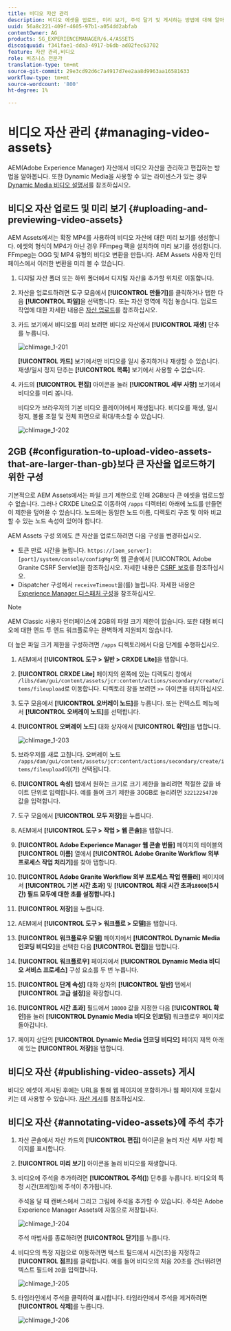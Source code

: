```yaml
---
title: 비디오 자산 관리
description: 비디오 에셋을 업로드, 미리 보기, 주석 달기 및 게시하는 방법에 대해 알아봅니다.
uuid: 56a8c221-409f-4605-97b1-a054dd2abfab
contentOwner: AG
products: SG_EXPERIENCEMANAGER/6.4/ASSETS
discoiquuid: f341fae1-dda3-4917-b6db-ad02fec63702
feature: 자산 관리,비디오
role: 비즈니스 전문가
translation-type: tm+mt
source-git-commit: 29e3cd92d6c7a4917d7ee2aa8d9963aa16581633
workflow-type: tm+mt
source-wordcount: '800'
ht-degree: 1%

---
```



# 비디오 자산 관리 {#managing-video-assets}

AEM(Adobe Experience Manager) 자산에서 비디오 자산을 관리하고 편집하는 방법을 알아봅니다. 또한 Dynamic Media을 사용할 수 있는 라이센스가 있는 경우 [Dynamic Media 비디오 설명서](video.md)를 참조하십시오.

## 비디오 자산 업로드 및 미리 보기 {#uploading-and-previewing-video-assets}

AEM Assets에서는 확장 MP4를 사용하여 비디오 자산에 대한 미리 보기를 생성합니다. 에셋의 형식이 MP4가 아닌 경우 FFmpeg 팩을 설치하여 미리 보기를 생성합니다. FFmpeg는 OGG 및 MP4 유형의 비디오 변환을 만듭니다. AEM Assets 사용자 인터페이스에서 이러한 변환을 미리 볼 수 있습니다.

1. 디지털 자산 폴더 또는 하위 폴더에서 디지털 자산을 추가할 위치로 이동합니다.
1. 자산을 업로드하려면 도구 모음에서 **[!UICONTROL 만들기]**&#x200B;를 클릭하거나 탭한 다음 **[!UICONTROL 파일]**&#x200B;을 선택합니다. 또는 자산 영역에 직접 놓습니다. 업로드 작업에 대한 자세한 내용은 [자산 업로드](managing-assets-touch-ui.md#uploading-assets)를 참조하십시오.
1. 카드 보기에서 비디오를 미리 보려면 비디오 자산에서 **[!UICONTROL 재생]** 단추를 누릅니다.

   ![chlimage_1-201](assets/chlimage_1-201.png)

   **[!UICONTROL 카드]** 보기에서만 비디오를 일시 중지하거나 재생할 수 있습니다. 재생/일시 정지 단추는 **[!UICONTROL 목록]** 보기에서 사용할 수 없습니다.

1. 카드의 **[!UICONTROL 편집]** 아이콘을 눌러 **[!UICONTROL 세부 사항]** 보기에서 비디오를 미리 봅니다.

   비디오가 브라우저의 기본 비디오 플레이어에서 재생됩니다. 비디오를 재생, 일시 정지, 볼륨 조절 및 전체 화면으로 확대/축소할 수 있습니다.

   ![chlimage_1-202](assets/chlimage_1-202.png)

## 2GB {#configuration-to-upload-video-assets-that-are-larger-than-gb}보다 큰 자산을 업로드하기 위한 구성

기본적으로 AEM Assets에서는 파일 크기 제한으로 인해 2GB보다 큰 에셋을 업로드할 수 없습니다. 그러나 CRXDE Lite으로 이동하여 `/apps` 디렉터리 아래에 노드를 만들면 이 제한을 덮어쓸 수 있습니다. 노드에는 동일한 노드 이름, 디렉토리 구조 및 이와 비교할 수 있는 노드 속성이 있어야 합니다.

AEM Assets 구성 외에도 큰 자산을 업로드하려면 다음 구성을 변경하십시오.

* 토큰 만료 시간을 늘립니다. `https://[aem_server]:[port]/system/console/configMgr`의 웹 콘솔에서 [!UICONTROL Adobe Granite CSRF Servlet]을 참조하십시오. 자세한 내용은 [CSRF 보호](/help/sites-developing/csrf-protection.md)를 참조하십시오.
* Dispatcher 구성에서 `receiveTimeout`을(를) 늘립니다. 자세한 내용은 [Experience Manager 디스패처 구성](https://docs.adobe.com/content/help/en/experience-manager-dispatcher/using/configuring/dispatcher-configuration.html#renders-options)을 참조하십시오.

>[!NOTE]
>
>AEM Classic 사용자 인터페이스에 2GB의 파일 크기 제한이 없습니다. 또한 대형 비디오에 대한 엔드 투 엔드 워크플로우는 완벽하게 지원되지 않습니다.

더 높은 파일 크기 제한을 구성하려면 `/apps` 디렉토리에서 다음 단계를 수행하십시오.

1. AEM에서 **[!UICONTROL 도구 > 일반 > CRXDE Lite]**&#x200B;을 탭합니다.
1. **[!UICONTROL CRXDE Lite]** 페이지의 왼쪽에 있는 디렉토리 창에서 `/libs/dam/gui/content/assets/jcr:content/actions/secondary/create/items/fileupload`로 이동합니다. 디렉토리 창을 보려면 `>>` 아이콘을 터치하십시오.
1. 도구 모음에서 **[!UICONTROL 오버레이 노드]**&#x200B;를 누릅니다. 또는 컨텍스트 메뉴에서 **[!UICONTROL 오버레이 노드]**&#x200B;를 선택합니다.
1. **[!UICONTROL 오버레이 노드]** 대화 상자에서 **[!UICONTROL 확인]**&#x200B;을 탭합니다.

   ![chlimage_1-203](assets/chlimage_1-203.png)

1. 브라우저를 새로 고칩니다. 오버레이 노드 `/apps/dam/gui/content/assets/jcr:content/actions/secondary/create/items/fileupload`이(가) 선택됩니다.
1. **[!UICONTROL 속성]** 탭에서 원하는 크기로 크기 제한을 늘리려면 적절한 값을 바이트 단위로 입력합니다. 예를 들어 크기 제한을 30GB로 늘리려면 `32212254720` 값을 입력합니다.

1. 도구 모음에서 **[!UICONTROL 모두 저장]**&#x200B;을 누릅니다.
1. AEM에서 **[!UICONTROL 도구 > 작업 > 웹 콘솔]**&#x200B;을 탭합니다.
1. **[!UICONTROL Adobe Experience Manager 웹 콘솔 번들]** 페이지의 테이블의 **[!UICONTROL 이름]** 열에서 **[!UICONTROL Adobe Granite Workflow 외부 프로세스 작업 처리기]**&#x200B;를 찾아 탭합니다.
1. **[!UICONTROL Adobe Granite Workflow 외부 프로세스 작업 핸들러]** 페이지에서 **[!UICONTROL 기본 시간 초과]** 및 **[!UICONTROL 최대 시간 초과`18000`(5시간) 필드 모두에 대한 초를 설정합니다.]**
1. **[!UICONTROL 저장]**&#x200B;을 누릅니다.
1. AEM에서 **[!UICONTROL 도구 > 워크플로 > 모델]**&#x200B;을 탭합니다.
1. **[!UICONTROL 워크플로우 모델]** 페이지에서 **[!UICONTROL Dynamic Media 인코딩 비디오]**&#x200B;을 선택한 다음 **[!UICONTROL 편집]**&#x200B;을 탭합니다.
1. **[!UICONTROL 워크플로우]** 페이지에서 **[!UICONTROL Dynamic Media 비디오 서비스 프로세스]** 구성 요소를 두 번 누릅니다.
1. **[!UICONTROL 단계 속성]** 대화 상자의 **[!UICONTROL 일반]** 탭에서 **[!UICONTROL 고급 설정]**&#x200B;을 확장합니다.
1. **[!UICONTROL 시간 초과]** 필드에서 `18000` 값을 지정한 다음 **[!UICONTROL 확인]**&#x200B;을 눌러 **[!UICONTROL Dynamic Media 비디오 인코딩]** 워크플로우 페이지로 돌아갑니다.
1. 페이지 상단의 **[!UICONTROL Dynamic Media 인코딩 비디오]** 페이지 제목 아래에 있는 **[!UICONTROL 저장]**&#x200B;을 탭합니다.

## 비디오 자산 {#publishing-video-assets} 게시

비디오 에셋이 게시된 후에는 URL을 통해 웹 페이지에 포함하거나 웹 페이지에 포함시키는 데 사용할 수 있습니다. [자산 게시](publishing-dynamicmedia-assets.md)를 참조하십시오.

## 비디오 자산 {#annotating-video-assets}에 주석 추가

1. 자산 콘솔에서 자산 카드의 **[!UICONTROL 편집]** 아이콘을 눌러 자산 세부 사항 페이지를 표시합니다.
1. **[!UICONTROL 미리 보기]** 아이콘을 눌러 비디오를 재생합니다.
1. 비디오에 주석을 추가하려면 **[!UICONTROL 주석(]**) 단추를 누릅니다. 비디오의 특정 시간(프레임)에 주석이 추가됩니다.

   주석을 달 때 캔버스에서 그리고 그림에 주석을 추가할 수 있습니다. 주석은 Adobe Experience Manager Assets에 자동으로 저장됩니다.

   ![chlimage_1-204](assets/chlimage_1-204.png)

   주석 마법사를 종료하려면 **[!UICONTROL 닫기]**&#x200B;를 누릅니다.

1. 비디오의 특정 지점으로 이동하려면 텍스트 필드에서 시간(초)을 지정하고 **[!UICONTROL 점프]**&#x200B;를 클릭합니다. 예를 들어 비디오의 처음 20초를 건너뛰려면 텍스트 필드에 `20`을 입력합니다.

   ![chlimage_1-205](assets/chlimage_1-205.png)

1. 타임라인에서 주석을 클릭하여 표시합니다. 타임라인에서 주석을 제거하려면 **[!UICONTROL 삭제]**&#x200B;를 누릅니다.

   ![chlimage_1-206](assets/chlimage_1-206.png)

